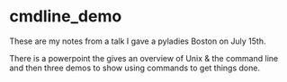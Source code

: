 cmdline_demo
============
These are my notes from a talk I gave a pyladies Boston on July 15th.

There is a powerpoint the gives an overview of Unix & the command line and then three demos to show using commands to get things done.
